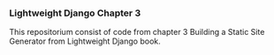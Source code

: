 ### Lightweight Django Chapter 3
This repositorium consist of code from chapter 3 Building a Static Site Generator from Lightweight Django book.

